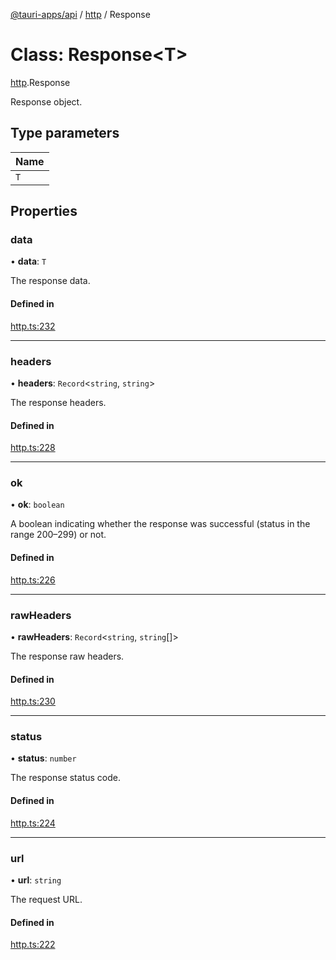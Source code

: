 [@tauri-apps/api](../README.md) / [http](../modules/http.md) / Response

# Class: Response<T\>

[http](../modules/http.md).Response

Response object.

## Type parameters

| Name |
| :------ |
| `T` |

## Properties

### data

• **data**: `T`

The response data.

#### Defined in

[http.ts:232](https://github.com/tauri-apps/tauri/blob/dc432ef/tooling/api/src/http.ts#L232)

___

### headers

• **headers**: `Record`<`string`, `string`\>

The response headers.

#### Defined in

[http.ts:228](https://github.com/tauri-apps/tauri/blob/dc432ef/tooling/api/src/http.ts#L228)

___

### ok

• **ok**: `boolean`

A boolean indicating whether the response was successful (status in the range 200–299) or not.

#### Defined in

[http.ts:226](https://github.com/tauri-apps/tauri/blob/dc432ef/tooling/api/src/http.ts#L226)

___

### rawHeaders

• **rawHeaders**: `Record`<`string`, `string`[]\>

The response raw headers.

#### Defined in

[http.ts:230](https://github.com/tauri-apps/tauri/blob/dc432ef/tooling/api/src/http.ts#L230)

___

### status

• **status**: `number`

The response status code.

#### Defined in

[http.ts:224](https://github.com/tauri-apps/tauri/blob/dc432ef/tooling/api/src/http.ts#L224)

___

### url

• **url**: `string`

The request URL.

#### Defined in

[http.ts:222](https://github.com/tauri-apps/tauri/blob/dc432ef/tooling/api/src/http.ts#L222)
